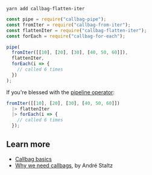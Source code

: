 ```
yarn add callbag-flatten-iter
```

```javascript
const pipe = require("callbag-pipe");
const fromIter = require("callbag-from-iter");
const flattenIter = require("callbag-flatten-iter");
const forEach = require("callbag-for-each");

pipe(
  fromIter([[10], [20], [30], [40, 50, 60]]),
  flattenIter,
  forEach(i => {
    // called 6 times
  })
);
```

If you're blessed with the [pipeline operator](https://github.com/tc39/proposal-pipeline-operator):

```javascript
fromIter([[10], [20], [30], [40, 50, 60]])
  |> flattenIter
  |> forEach(i => {
    // called 6 times
  });
```

## Learn more

* [Callbag basics](https://github.com/staltz/callbag-basics)
* [Why we need callbags](https://staltz.com/why-we-need-callbags.html), by André Staltz
